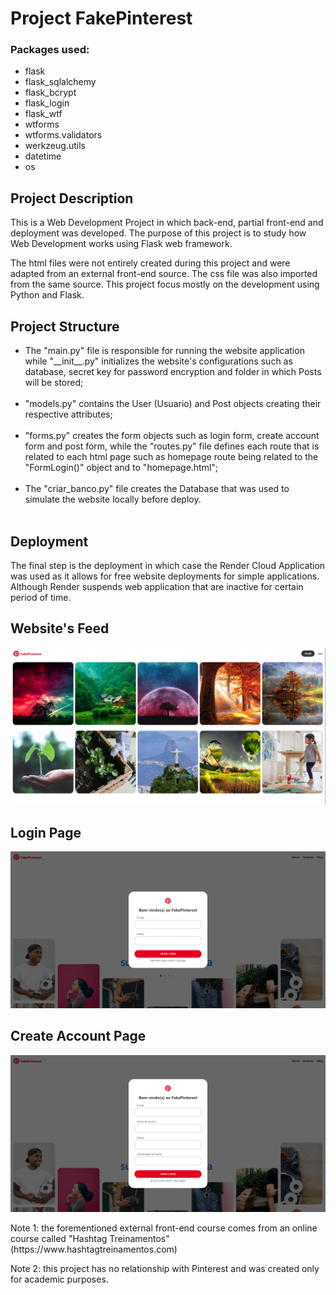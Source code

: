 # Project FakePinterest

### Packages used:

+ flask
+ flask_sqlalchemy
+ flask_bcrypt
+ flask_login
+ flask_wtf
+ wtforms 
+ wtforms.validators
+ werkzeug.utils
+ datetime
+ os

## Project Description

<p>This is a Web Development Project in which back-end, partial front-end and deployment was developed.
The purpose of this project is to study how Web Development works using Flask web framework.</p>

<p>The html files were not entirely created during this project and were adapted from an external
front-end source. The css file was also imported from the same source. This project focus mostly on
the development using Python and Flask.</p>

## Project Structure

<ul>
    <li>The "main.py" file is responsible for running the website application while "__init__.py" initializes
    the website's configurations such as database, secret key for password encryption and folder in which
    Posts will be stored;</li>
    <br>
    <li>"models.py" contains the User (Usuario) and Post objects creating their respective attributes;</li>
    <br>
    <li>"forms.py" creates the form objects such as login form, create account form and post form,
    while the "routes.py" file defines each route that is related to each html page such as homepage route
    being related to the "FormLogin()" object and to "homepage.html";</li>
    <br>
    <li>The "criar_banco.py" file creates the Database that was used to simulate the website locally before deploy.</li>
    <br>
</ul>

## Deployment

<p>The final step is the deployment in which case the Render Cloud Application was used as it
allows for free website deployments for simple applications. Although Render suspends
web application that are inactive for certain period of time.</p>

## Website's Feed
![img.png](img.png)

## Login Page
![img_1.png](img_1.png)

## Create Account Page
![img_2.png](img_2.png)

<p>Note 1: the forementioned external front-end course comes from an online course called
"Hashtag Treinamentos" (https://www.hashtagtreinamentos.com)</p>

<p>Note 2: this project has no relationship with Pinterest and was created only for academic purposes.</p>